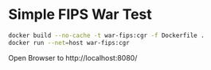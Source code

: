 # Simple FIPS War Test

```bash
docker build --no-cache -t war-fips:cgr -f Dockerfile .
docker run --net=host war-fips:cgr
```

Open Browser to http://localhost:8080/


